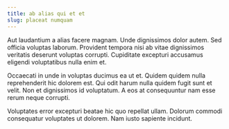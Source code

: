 ```yaml
---
title: ab alias qui et et
slug: placeat numquam
---
```


Aut laudantium a alias facere magnam. Unde dignissimos dolor autem. Sed officia voluptas laborum. Provident tempora nisi ab vitae dignissimos veritatis deserunt voluptas corrupti. Cupiditate excepturi accusamus eligendi voluptatibus nulla enim et.

Occaecati in unde in voluptas ducimus ea ut et. Quidem quidem nulla reprehenderit hic dolorem est. Qui odit harum nulla quidem fugit sunt et velit. Non et dignissimos id voluptatum. A eos at consequuntur nam esse rerum neque corrupti.

Voluptates error excepturi beatae hic quo repellat ullam. Dolorum commodi consequatur voluptates ut dolorem. Nam iusto sapiente incidunt.
